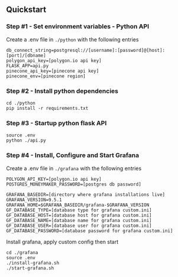 ## Quickstart

### Step #1 - Set environment variables - Python API
Create a .env file in ```./python``` with the 
following entries

```
db_connect_string=postgresql://[username]:[password]@[host]:[port]/[dbname]
polygon_api_key=[polygon.io api key]
FLASK_APP=api.py
pinecone_api_key=[pinecone api key]
pinecone_env=[pinecone region]
```

### Step #2 - Install python dependencies
```
cd ./python
pip install -r requirements.txt
```

### Step #3 - Startup python flask API

```
source .env
python ./api.py
```

### Step #4 - Install, Configure and Start Grafana
Create a .env file in ```./grafana``` with the 
following entries
```
POLYGON_API_KEY=[polygon.io api key]
POSTGRES_MONEYMAKER_PASSWORD=[postgres db password]

GRAFANA_BASEDIR=[directory where grafana installations live]
GRAFANA_VERSION=9.5.1
GRAFANA_HOME=$GRAFANA_BASEDIR/grafana-$GRAFANA_VERSION
GF_DATABASE_TYPE=[database type for grafana custom.ini]
GF_DATABASE_HOST=[database host for grafana custom.ini]
GF_DATABASE_NAME=[database name for grafana custom.ini]
GF_DATABASE_USER=[database user for grafana custom.ini]
GF_DATABASE_PASSWORD=[database password for grafana custom.ini]
```
Install grafana, apply custom config then start
```
cd ./grafana
source .env
./install-grafana.sh
./start-grafana.sh
```